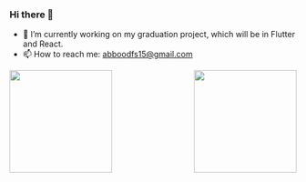 ### Hi there 👋


<!-- **Abdullah-Ashehry/Abdullah-Ashehry** is a ✨ _special_ ✨ repository because its `README.md` (this file) appears on your GitHub profile. -->


- 🔭 I’m currently working on my graduation project, which will be in Flutter and React.
- 📫 How to reach me: abboodfs15@gmail.com

<!-- ![visitors](https://visitor-badge.glitch.me/badge?page_id=page.id) -->


<img align="right" height="180em" src="https://user-images.githubusercontent.com/55896862/157663213-2ee0547a-290e-4e69-8aac-2d9efddcd598.png" />



<img height="180em" src="https://github-readme-stats.vercel.app/api?username=Abdullah-Ashehry&show_icons=true&hide_border=true&&count_private=true&include_all_commits=true" />

